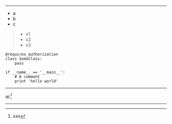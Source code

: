 --------

* a
* b
* c



>* x1
>* x2
>* x3

```
@requires_authorization
class SomeClass:
    pass

if __name__ == '__main__':
    # A comment
    print 'hello world'
```

--------

ac[^a]

--------



[^a]: xxx